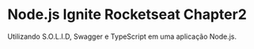 # Node.js Ignite Rocketseat Chapter2
 Utilizando S.O.L.I.D, Swagger e TypeScript em uma aplicação Node.js.
